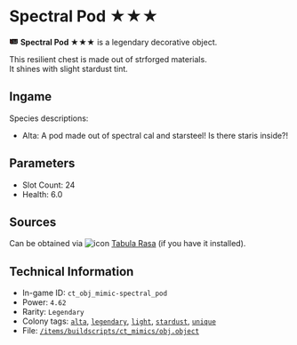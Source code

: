 # Spectral Pod ★★★

<img src="https://raw.githubusercontent.com/Ceterai/Enternia/main/objects/alta/eds/decorative/table/icon.png" alt="Spectral Pod ★★★ icon" loading="lazy" width="auto" height="16px"/> **Spectral Pod ★★★** is a legendary decorative object.

This resilient chest is made out of strforged materials.  
It shines with slight stardust tint.

## Ingame

Species descriptions:

- Alta: A pod made out of spectral cal and starsteel! Is there staris inside?!

## Parameters

- Slot Count: 24  
- Health: 6.0

## Sources

Can be obtained via <img src="https://steamuserimages-a.akamaihd.net/ugc/263843960696222713/3EC9A7C005541F7D577EBCB8C5736B4EFC9973D6/" alt="icon" width="8" height="12"/> [Tabula Rasa](https://community.playstarbound.com/resources/the-tabula-rasa.3222/) (if you have it installed).

## Technical Information

- In-game ID: `ct_obj_mimic-spectral_pod`
- Power: `4.62`
- Rarity: `Legendary`
- Colony tags: [`alta`](https://ceterai.github.io/MyEnternia/Wiki/Tags/Alta), [`legendary`](https://ceterai.github.io/MyEnternia/Wiki/Tags/Legendary), [`light`](https://ceterai.github.io/MyEnternia/Wiki/Tags/Light), [`stardust`](https://ceterai.github.io/MyEnternia/Wiki/Tags/Stardust), [`unique`](https://ceterai.github.io/MyEnternia/Wiki/Tags/Unique)
- File: [`/items/buildscripts/ct_mimics/obj.object`](https://github.com/Ceterai/Enternia/blob/main/items/buildscripts/ct_mimics/obj.object)
